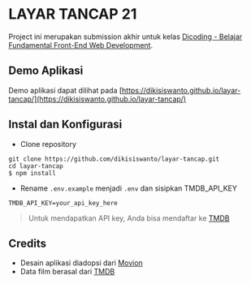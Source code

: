 # LAYAR TANCAP 21

Project ini merupakan submission akhir untuk kelas [Dicoding - Belajar Fundamental Front-End Web Development](https://dicoding.com/academies/163).

## Demo Aplikasi

Demo aplikasi dapat dilihat pada [https://dikisiswanto.github.io/layar-tancap/](https://dikisiswanto.github.io/layar-tancap/)

## Instal dan Konfigurasi

- Clone repository
```
git clone https://github.com/dikisiswanto/layar-tancap.git
cd layar-tancap
$ npm install
```

- Rename `.env.example` menjadi `.env` dan sisipkan TMDB_API_KEY

```
TMDB_API_KEY=your_api_key_here
```

> Untuk mendapatkan API key, Anda bisa mendaftar ke [TMDB](https://www.themoviedb.org)

## Credits

- Desain aplikasi diadopsi dari [Movion](https://movion.hiwijaya.com/)
- Data film berasal dari [TMDB](https://www.themoviedb.org)